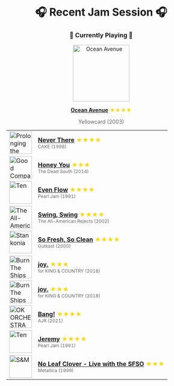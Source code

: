 <div align='center'>

# 🎧 Recent Jam Session 🎧

<h3>🎵 Currently Playing 🎵</h3>

<a href="https://open.spotify.com/track/23oxJmDc1V9uLUSmN2LIvx"><img src="https://i.scdn.co/image/ab67616d0000b273d1fd8f264564d9eef7617a45" width="150" height="150" alt="Ocean Avenue" /></a>

<b><a href="https://open.spotify.com/track/23oxJmDc1V9uLUSmN2LIvx">Ocean Avenue</a></b><span style="color: gold;"> ★★★★</span>

<span style="color: #666;">Yellowcard (2003)</span>

<table style='margin: 0 auto; max-width: 550px;'>
<tr>
<td width="60"><a href="https://open.spotify.com/track/7aKWgpecgLEqisWcXPElDl"><img src="https://i.scdn.co/image/ab67616d0000b2738c28d7443694de36c67be905" width="60" height="60" alt="Prolonging the Magic" /></a></td>
<td><b><a href="https://open.spotify.com/track/7aKWgpecgLEqisWcXPElDl">Never There</a></b> <span style="color: gold;"> ★★★★</span><br><span style="font-size: 12px; color: #666;">CAKE (1998)</span></td>
</tr>
<tr>
<td width="60"><a href="https://open.spotify.com/track/6a6SHtQrsfzEhp7siarZkD"><img src="https://i.scdn.co/image/ab67616d0000b273557e6c4f0ab4aacf3270ca34" width="60" height="60" alt="Good Company" /></a></td>
<td><b><a href="https://open.spotify.com/track/6a6SHtQrsfzEhp7siarZkD">Honey You</a></b> <span style="color: gold;"> ★★★</span><br><span style="font-size: 12px; color: #666;">The Dead South (2014)</span></td>
</tr>
<tr>
<td width="60"><a href="https://open.spotify.com/track/6QewNVIDKdSl8Y3ycuHIei"><img src="https://i.scdn.co/image/ab67616d0000b273d400d27cba05bb0545533864" width="60" height="60" alt="Ten" /></a></td>
<td><b><a href="https://open.spotify.com/track/6QewNVIDKdSl8Y3ycuHIei">Even Flow</a></b> <span style="color: gold;"> ★★★★</span><br><span style="font-size: 12px; color: #666;">Pearl Jam (1991)</span></td>
</tr>
<tr>
<td width="60"><a href="https://open.spotify.com/track/003FTlCpBTM4eSqYSWPv4H"><img src="https://i.scdn.co/image/ab67616d0000b273eba2acd1d78fc80ed234af0b" width="60" height="60" alt="The All-American Rejects" /></a></td>
<td><b><a href="https://open.spotify.com/track/003FTlCpBTM4eSqYSWPv4H">Swing, Swing</a></b> <span style="color: gold;"> ★★★★</span><br><span style="font-size: 12px; color: #666;">The All-American Rejects (2002)</span></td>
</tr>
<tr>
<td width="60"><a href="https://open.spotify.com/track/6glsMWIMIxQ4BedzLqGVi4"><img src="https://i.scdn.co/image/ab67616d0000b2732350e31bc346a6c20e9de166" width="60" height="60" alt="Stankonia" /></a></td>
<td><b><a href="https://open.spotify.com/track/6glsMWIMIxQ4BedzLqGVi4">So Fresh, So Clean</a></b> <span style="color: gold;"> ★★★★</span><br><span style="font-size: 12px; color: #666;">Outkast (2000)</span></td>
</tr>
<tr>
<td width="60"><a href="https://open.spotify.com/track/0vBjd0I8iefycEZ2ex1Zpi"><img src="https://i.scdn.co/image/ab67616d0000b27350ea433465b51df6d43194fd" width="60" height="60" alt="Burn The Ships" /></a></td>
<td><b><a href="https://open.spotify.com/track/0vBjd0I8iefycEZ2ex1Zpi">joy.</a></b> <span style="color: gold;"> ★★★</span><br><span style="font-size: 12px; color: #666;">for KING & COUNTRY (2018)</span></td>
</tr>
<tr>
<td width="60"><a href="https://open.spotify.com/track/0vBjd0I8iefycEZ2ex1Zpi"><img src="https://i.scdn.co/image/ab67616d0000b27350ea433465b51df6d43194fd" width="60" height="60" alt="Burn The Ships" /></a></td>
<td><b><a href="https://open.spotify.com/track/0vBjd0I8iefycEZ2ex1Zpi">joy.</a></b> <span style="color: gold;"> ★★★</span><br><span style="font-size: 12px; color: #666;">for KING & COUNTRY (2018)</span></td>
</tr>
<tr>
<td width="60"><a href="https://open.spotify.com/track/4SQLQfcR0vhyIN4uPBlc0d"><img src="https://i.scdn.co/image/ab67616d0000b273e7a3a891ae555b0a46a131ed" width="60" height="60" alt="OK ORCHESTRA" /></a></td>
<td><b><a href="https://open.spotify.com/track/4SQLQfcR0vhyIN4uPBlc0d">Bang!</a></b> <span style="color: gold;"> ★★★★</span><br><span style="font-size: 12px; color: #666;">AJR (2021)</span></td>
</tr>
<tr>
<td width="60"><a href="https://open.spotify.com/track/62nQ8UZVqR2RMvkJHkcO2o"><img src="https://i.scdn.co/image/ab67616d0000b273d400d27cba05bb0545533864" width="60" height="60" alt="Ten" /></a></td>
<td><b><a href="https://open.spotify.com/track/62nQ8UZVqR2RMvkJHkcO2o">Jeremy</a></b> <span style="color: gold;"> ★★★★</span><br><span style="font-size: 12px; color: #666;">Pearl Jam (1991)</span></td>
</tr>
<tr>
<td width="60"><a href="https://open.spotify.com/track/0n4AllHzf3ma4ki20Y9h00"><img src="https://i.scdn.co/image/ab67616d0000b2736b275d72474c508ce2b405a4" width="60" height="60" alt="S&M" /></a></td>
<td><b><a href="https://open.spotify.com/track/0n4AllHzf3ma4ki20Y9h00">No Leaf Clover - Live with the SFSO</a></b> <span style="color: gold;"> ★★★</span><br><span style="font-size: 12px; color: #666;">Metallica (1999)</span></td>
</tr>
</table>
</div>


